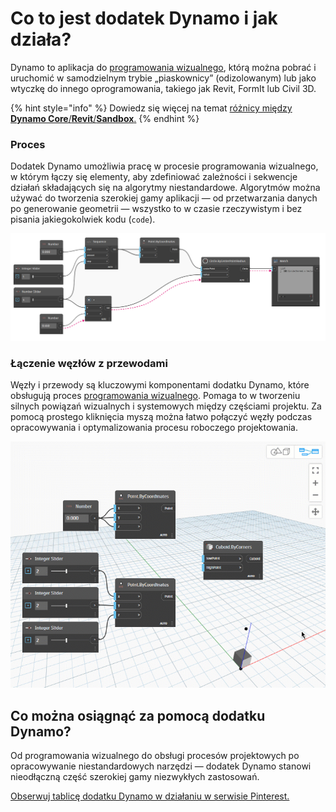 # Co to jest dodatek Dynamo i jak działa?

Dynamo to aplikacja do [programowania wizualnego](https://primer2.dynamobim.org/a_appendix/a-1_visual-programming-and-dynamo), którą można pobrać i uruchomić w samodzielnym trybie „piaskownicy” (odizolowanym) lub jako wtyczkę do innego oprogramowania, takiego jak Revit, FormIt lub Civil 3D.

{% hint style="info" %} 
Dowiedz się więcej na temat [różnicy między **Dynamo Core**/**Revit**/**Sandbox**.](https://dynamobim.org/a-new-way-to-get-dynamo-sandbox/) 
{% endhint %}

### Proces

Dodatek Dynamo umożliwia pracę w procesie programowania wizualnego, w którym łączy się elementy, aby zdefiniować zależności i sekwencje działań składających się na algorytmy niestandardowe. Algorytmów można używać do tworzenia szerokiej gamy aplikacji — od przetwarzania danych po generowanie geometrii — wszystko to w czasie rzeczywistym i bez pisania jakiegokolwiek kodu (`code`).

![](images/1-1/nodesandwires-flowofdata.jpg)

### Łączenie węzłów z przewodami

Węzły i przewody są kluczowymi komponentami dodatku Dynamo, które obsługują proces [programowania wizualnego](../a\_appendix/a-1\_visual-programming-and-dynamo.md). Pomaga to w tworzeniu silnych powiązań wizualnych i systemowych między częściami projektu. Za pomocą prostego kliknięcia myszą można łatwo połączyć węzły podczas opracowywania i optymalizowania procesu roboczego projektowania.

![](images/1-1/whatisdynamo-connectingnodeswithwires.gif)

## Co można osiągnąć za pomocą dodatku Dynamo?

Od programowania wizualnego do obsługi procesów projektowych po opracowywanie niestandardowych narzędzi — dodatek Dynamo stanowi nieodłączną część szerokiej gamy niezwykłych zastosowań.

[Obserwuj tablicę dodatku Dynamo w działaniu w serwisie Pinterest.](http://www.pinterest.com/modelabnyc/dynamo-in-action/)
